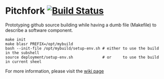 # Pitchfork [![Build Status](https://travis-ci.org/PacificBiosciences/pitchfork.svg)](https://travis-ci.org/PacificBiosciences/pitchfork)
Prototyping github source building while having a dumb file (Makefile) to describe a software component.

    make init
    make blasr PREFIX=/opt/mybuild
    bash --init-file /opt/mybuild/setup-env.sh # either to use the build in the subshell
    source deployment/setup-env.sh             # or     to use the build in current sheel 

For more information, please visit the [wiki page](https://github.com/PacificBiosciences/pitchfork/wiki)
